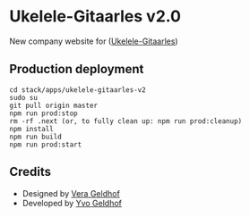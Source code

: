# Ukelele-Gitaarles v2.0

New company website for ([Ukelele-Gitaarles](https://ukelele-gitaarles.nl))

## Production deployment

```
cd stack/apps/ukelele-gitaarles-v2
sudo su
git pull origin master
npm run prod:stop
rm -rf .next (or, to fully clean up: npm run prod:cleanup)
npm install
npm run build
npm run prod:start
```

## Credits

- Designed by [Vera Geldhof](https://github.com/VGeldhof)
- Developed by [Yvo Geldhof](https://github.com/yvog)
